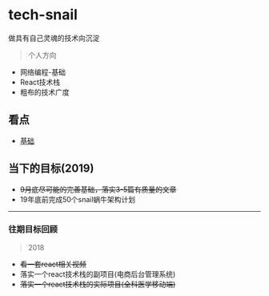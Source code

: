 # tech-snail
做具有自己灵魂的技术向沉淀

> 个人方向  
* 网络编程-基础
* React技术栈
* 粗布的技术广度

## 看点

* [基础](/base/)  
<!-- * [烧脑基础](/important-base/)   -->

<!-- * [React](/react/)  
* [技术广度](/tech-world/)  
* [源码分析](/source-analysis/)  
* [实验室](/todo-demo/)  
* [蜗牛计划](/snail/)  
* [工具箱](/toolkit/)  
* [组件库](/component/)   -->

## 当下的目标(2019)

* ~~9月底尽可能的完善基础，落实3-5篇有质量的文章~~  
* 19年底前完成50个snail蜗牛架构计划  

--------  

### 往期目标回顾

> 2018
* ~~看一套react相关视频~~  
* 落实一个react技术栈的副项目(电商后台管理系统)  
* ~~落实一个react技术栈的实际项目(全科医学移动端)~~  

<!-- ## 可承接的项目

* 后台管理类项目  
* 电商网站  
* 企业网站  

### 案例展示
* xx电商  
* xx企业  
* xx后台管理   -->

<!-- ## 实验室

> 正在做的小例子
* express做的一个数据mock系统  
* 适配方案尝试  
*    -->

